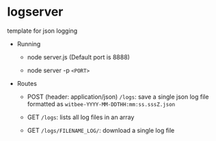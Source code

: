 # logserver
template for json logging 

- Running

    - node server.js (Default port is 8888)

    - node server -p `<PORT>`

- Routes

    - POST (header: application/json) `/logs`: save a single json log file formatted as `witbee-YYYY-MM-DDTHH:mm:ss.sssZ.json`

    - GET `/logs`: lists all log files in an array
    
    - GET `/logs/FILENAME_LOG/`: download a single log file